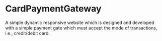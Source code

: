 # CardPaymentGateway
A simple dynamic responsive website which is designed and developed with a simple payment gate which must accept the mode of transactions, i.e., credit/debit card.
